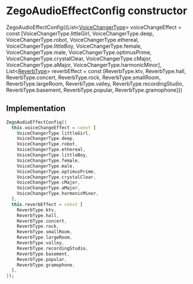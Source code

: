 


# ZegoAudioEffectConfig constructor







ZegoAudioEffectConfig({List&lt;[VoiceChangerType](../../zego_uikit_prebuilt_live_audio_room/VoiceChangerType.md)> voiceChangeEffect = const [VoiceChangerType.littleGirl, VoiceChangerType.deep, VoiceChangerType.robot, VoiceChangerType.ethereal, VoiceChangerType.littleBoy, VoiceChangerType.female, VoiceChangerType.male, VoiceChangerType.optimusPrime, VoiceChangerType.crystalClear, VoiceChangerType.cMajor, VoiceChangerType.aMajor, VoiceChangerType.harmonicMinor], List&lt;[ReverbType](../../zego_uikit_prebuilt_live_audio_room/ReverbType.md)> reverbEffect = const [ReverbType.ktv, ReverbType.hall, ReverbType.concert, ReverbType.rock, ReverbType.smallRoom, ReverbType.largeRoom, ReverbType.valley, ReverbType.recordingStudio, ReverbType.basement, ReverbType.popular, ReverbType.gramophone]})





## Implementation

```dart
ZegoAudioEffectConfig({
  this.voiceChangeEffect = const [
    VoiceChangerType.littleGirl,
    VoiceChangerType.deep,
    VoiceChangerType.robot,
    VoiceChangerType.ethereal,
    VoiceChangerType.littleBoy,
    VoiceChangerType.female,
    VoiceChangerType.male,
    VoiceChangerType.optimusPrime,
    VoiceChangerType.crystalClear,
    VoiceChangerType.cMajor,
    VoiceChangerType.aMajor,
    VoiceChangerType.harmonicMinor,
  ],
  this.reverbEffect = const [
    ReverbType.ktv,
    ReverbType.hall,
    ReverbType.concert,
    ReverbType.rock,
    ReverbType.smallRoom,
    ReverbType.largeRoom,
    ReverbType.valley,
    ReverbType.recordingStudio,
    ReverbType.basement,
    ReverbType.popular,
    ReverbType.gramophone,
  ],
});
```







